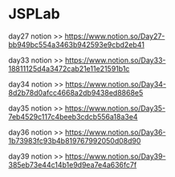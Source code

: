 # JSPLab


day27 notion >> https://www.notion.so/Day27-bb949bc554a3463b942593e9cbd2eb41


day33 notion >> https://www.notion.so/Day33-18811125d4a3472cab21e11e21591b1c


day34  notion >> https://www.notion.so/Day34-8d2b78d0afcc4668a2db9438ed8868e5


day35 notion >> https://www.notion.so/Day35-7eb4529c117c4beeb3cdcb556a18a3e4


day36 notion >> https://www.notion.so/Day36-1b73983fc93b4b819767992050d08d90


day39 notion >> https://www.notion.so/Day39-385eb73e44c14b1e9d9ea7e4a636fc7f
